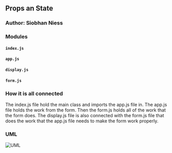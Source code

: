 ## Props an State

### Author: Siobhan Niess

### Modules
#### `index.js`
#### `app.js`
#### `display.js`
#### `form.js`

### How it is all connected
The index.js file hold the main class and imports the app.js file in. The app.js file holds the work from the form. Then the form.js holds all of the work that the form does. The display.js file is also connected with the form.js file that does the work that the app.js file needs to make the form work properly.

### UML

![UML](../assets/forms.jpeg)
